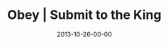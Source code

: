 ---
layout: message
category: message
series: "Kingdom Come"
title: "Obey | Submit to the King"
date: 2013-10-26-00-00
message_id: 828
sc-permalink-url: "http://soundcloud.com/crdschurch/obey-submit-to-the-king"
audio: "http://s3.amazonaws.com/crossroads-media/messages/audio/102613forweb.mp3"
audio-duration: "50:48"
description: "Chuck Mingo talks about submitting to the King"
video: "http://s3.amazonaws.com/crossroads-media/messages/video/102613forweb.mp4"
video-duration: "50:48"
yt-embed-url: "//www.youtube.com/embed/tZ895NZkJqs"
video-image: "http://s3.amazonaws.com/crossroads-media/images/chuck mingo.jpg"
program: "http://s3.amazonaws.com/crossroads-media/documents/KingdomProgram_Week3_LO.pdf"
tag: 
 - crossroads-church
 - journey
 - chuck-mingo
 - kingdom
 - kingdom-come
 - program
explicit: false
---
